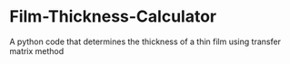 # Film-Thickness-Calculator
A python code that determines the thickness of a thin film using transfer matrix method
